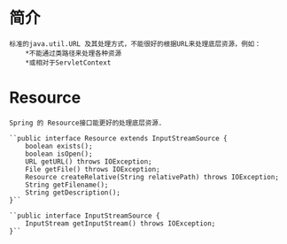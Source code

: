 # 简介
	标准的java.util.URL 及其处理方式，不能很好的根据URL来处理底层资源，例如：
		*不能通过类路径来处理各种资源
		*或相对于ServletContext 
# Resource
	Spring 的 Resource接口能更好的处理底层资源.

	``public interface Resource extends InputStreamSource {
		boolean exists();
		boolean isOpen();
		URL getURL() throws IOException;
		File getFile() throws IOException;
		Resource createRelative(String relativePath) throws IOException;
		String getFilename();
		String getDescription();
	}``

	``public interface InputStreamSource {
		InputStream getInputStream() throws IOException;
	}``
